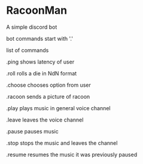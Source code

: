 # RacoonMan
A simple discord bot 

bot commands start with '.'

list of commands

  .ping
    shows latency of user
    
  .roll
    rolls a die in NdN format
    
  .choose
    chooses option from user
    
  .racoon
    sends a picture of racoon
    
  .play
    plays music in general voice channel
    
  .leave
    leaves the voice channel
    
  .pause
    pauses music
    
  .stop
    stops the music and leaves the channel
    
  .resume
    resumes the music it was previously paused

